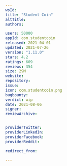 ```yaml
---
wsId: 
title: "Student Coin"
altTitle: 
authors:

users: 50000
appId: com.studentcoin
released: 2021-04-01
updated: 2021-07-26
version: "1.11.0"
stars: 4.2
ratings: 609
reviews: 354
size: 29M
website: 
repository: 
issue: 
icon: com.studentcoin.png
bugbounty: 
verdict: wip
date: 2021-08-06
signer: 
reviewArchive:


providerTwitter: 
providerLinkedIn: 
providerFacebook: 
providerReddit: 

redirect_from:

---
```



